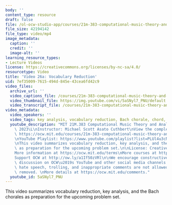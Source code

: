 ```yaml
---
body: ''
content_type: resource
draft: false
file: /ol-ocw-studio-app/courses/21m-383-computational-music-theory-and-analysis-spring-2023/21m283_video_26a_360p_16_9.mp4
file_size: 42194142
file_type: video/mp4
image_metadata:
  caption: ''
  credit: ''
  image-alt: ''
learning_resource_types:
- Lecture Videos
license: https://creativecommons.org/licenses/by-nc-sa/4.0/
resourcetype: Video
title: 'Video 26a: Vocabulary Reduction'
uid: 7ef35009-7615-494d-845e-43cea6fd42c9
video_files:
  archive_url: ''
  video_captions_file: /courses/21m-383-computational-music-theory-and-analysis-spring-2023/14dfsxoGKQmIRuUFVKB0C2yT90jR78s7F_transcript.webvtt
  video_thumbnail_file: https://img.youtube.com/vi/5aSNyl7_PNU/default.jpg
  video_transcript_file: /courses/21m-383-computational-music-theory-and-analysis-spring-2023/14dfsxoGKQmIRuUFVKB0C2yT90jR78s7F_transcript.pdf
video_metadata:
  video_speakers: ''
  video_tags: key analysis, vocabulary reduction, Bach chorale, chord, analyzekey
  youtube_description: "MIT 21M.383 Computational Music Theory and Analysis Spring\
    \ 2023\L\nInstructor: Michael Scott Asato Cuthbert\nView the complete course:\
    \ https://ocw.mit.edu/courses/21m-383-computational-music-theory-and-analysis-spring-2023/\L\
    \nYouTube Playlist: https://www.youtube.com/playlist?list=PLUl4u3cNGP62vSB2sI0W8lQFKsmS2-A6R\n\
    \nThis video summarizes vocabulary reduction, key analysis, and the Bach chorales\
    \ as preparation for the upcoming problem set.\n\nLicense: Creative Commons BY-NC-SA\n\
    More information at https://ocw.mit.edu/terms\nMore courses at https://ocw.mit.edu\n\
    Support OCW at http://ow.ly/a1If50zVRl\n\nWe encourage constructive comments and\
    \ discussion on OCW\u2019s YouTube and other social media channels. Personal attacks,\
    \ hate speech, trolling, and inappropriate comments are not allowed and may be\
    \ removed. \nMore details at https://ocw.mit.edu/comments."
  youtube_id: 5aSNyl7_PNU
---
```

This video summarizes vocabulary reduction, key analysis, and the Bach chorales as preparation for the upcoming problem set.